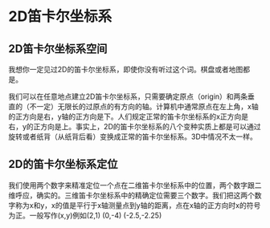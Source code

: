 # 2D笛卡尔坐标系
  
## 2D笛卡尔坐标系空间

我想你一定见过2D的笛卡尔坐标系，即使你没有听过这个词。棋盘或者地图都是。  

我们可以在任意地点建立2D笛卡尔坐标系，只需要确定原点（origin）和两条垂直的（不一定）无限长的过原点的有方向的轴。计算机中通常原点在左上角，x轴的正方向是右，y轴的正方向是下。人们规定正常的笛卡尔坐标系的x正方向是右，y的正方向是上。事实上，2D的笛卡尔坐标系的八个变种实质上都是可以通过旋转或者纸背（从纸背后看）变换成正常的笛卡尔坐标系。3D中情况不太一样。  

## 2D的笛卡尔坐标系定位

我们使用两个数字来精准定位一个点在二维笛卡尔坐标系中的位置，两个数字跟二维呼应，确实的。三维笛卡尔坐标系中的精确定位需要三个数字。我们把这两个数字称为x和y，x的值是平行于x轴测量点到y轴的距离，点在x轴的正方向时x的符号为正。一般写作(x,y)例如(2,1) (0,-4) (-2.5,-2.25)  

